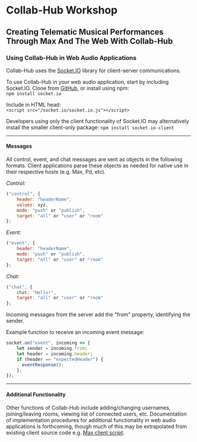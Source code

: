 # Collab-Hub Workshop
## Creating Telematic Musical Performances Through Max And The Web With Collab-Hub

### Using Collab-Hub in Web Audio Applications

Collab-Hub uses the [Socket.IO](https://socket.io/) library for client-server communications.

To use Collab-Hub in your web audio application, start by including Socket.IO.
Clone from [GitHub](https://github.com/socketio/socket.io), or install using npm:  
`npm install socket.io`  

Include in HTML head:  
`<script src="/socket.io/socket.io.js"></script>`  

Developers using only the client functionality of Socket.IO may alternatively install the smaller client-only package:
`npm install socket.io-client`

---
#### Messages
All control, event, and chat messages are sent as objects in the following formats. Client applications parse these objects as needed for native use in their respective hosts (e.g. Max, Pd, etc).

*Control:*  
```Javascript
("control", {
    header: "headerName",
    values: xyz,
    mode: "push" or "publish",
    target: "all" or "user" or "room"
};
```  

*Event:*  
```Javascript
("event", {
    header: "headerName",
    mode: "push" or "publish",
    target: "all" or "user" or "room"
};
```  

*Chat:*  
```Javascript
("chat", {
    chat: "Hello!",
    target: "all" or "user" or "room"
};
```  

Incoming messages from the server add the "from" property, identifying the sender.  

Example function to receive an incoming event message:
```Javascript
socket.on("event", incoming => {
    let sender = incoming.from;
    let header = incoming.header;
    if (header == "expectedHeader") {
      eventResponse();
    };
});
```

---
#### Additional Functionality
Other functions of Collab-Hub include adding/changing usernames, joining/leaving rooms, viewing list of connected users, etc. Documentation of implementation procedures for additional functionality in web audio applications is forthcoming, though much of this may be extrapolated from existing client source code e.g. [Max client script](https://github.com/Collab-Hub-io/HW-Collab-Hub-Workshop/blob/main/Collab-Hub-Max-Client-v0.3/CH-ClientScript-v0.3.js).